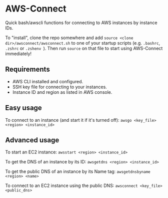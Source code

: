 # AWS-Connect
Quick bash/awscli functions for connecting to AWS instances by instance IDs.

To "install", clone the repo somewhere and add `source <clone dir>/awsconnect/awsconnect.sh` to one of your startup scripts (e.g. `.bashrc`, `.zshrc` or `.zshenv `). Then run `source` on that file to start using AWS-Connect immediately!

## Requirements
- AWS CLI installed and configured.
- SSH key file for connecting to your instances.
- Instance ID and region as listed in AWS console.

## Easy usage

To connect to an instance (and start it if it's turned off):
`awsgo <key_file> <region> <instance_id>`

## Advanced usage

To start an EC2 instance:
`awsstart <region> <instance_id>`

To get the DNS of an instance by its ID:
`awsgetdns <region> <instance_id>`

To get the public DNS of an instance by its Name tag:
`awsgetdnsbyname <region> <name>`

To connect to an EC2 instance using the public DNS:
`awsconnect <key_file> <public_dns>`